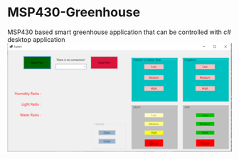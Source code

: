 # MSP430-Greenhouse
MSP430 based smart greenhouse application that can be controlled with c# desktop application
![Picture](https://github.com/Ahmetozbaysar/MSP430-Greenhouse/blob/master/Picture.png)
